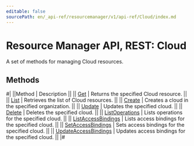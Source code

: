 ```yaml
---
editable: false
sourcePath: en/_api-ref/resourcemanager/v1/api-ref/Cloud/index.md
---
```


# Resource Manager API, REST: Cloud

A set of methods for managing Cloud resources.

## Methods

#|
||Method | Description ||
|| [Get](get.md) | Returns the specified Cloud resource. ||
|| [List](list.md) | Retrieves the list of Cloud resources. ||
|| [Create](create.md) | Creates a cloud in the specified organization. ||
|| [Update](update.md) | Updates the specified cloud. ||
|| [Delete](delete.md) | Deletes the specified cloud. ||
|| [ListOperations](listOperations.md) | Lists operations for the specified cloud. ||
|| [ListAccessBindings](listAccessBindings.md) | Lists access bindings for the specified cloud. ||
|| [SetAccessBindings](setAccessBindings.md) | Sets access bindings for the specified cloud. ||
|| [UpdateAccessBindings](updateAccessBindings.md) | Updates access bindings for the specified cloud. ||
|#